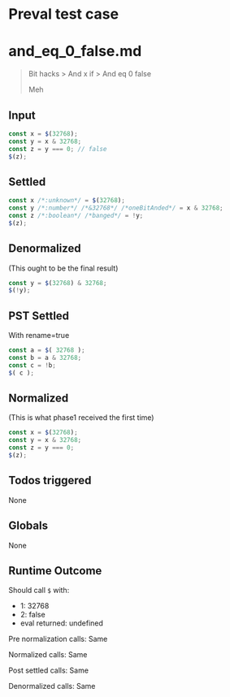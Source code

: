 # Preval test case

# and_eq_0_false.md

> Bit hacks > And x if > And eq 0 false
>
> Meh

## Input

`````js filename=intro
const x = $(32768);
const y = x & 32768;
const z = y === 0; // false
$(z);
`````


## Settled


`````js filename=intro
const x /*:unknown*/ = $(32768);
const y /*:number*/ /*&32768*/ /*oneBitAnded*/ = x & 32768;
const z /*:boolean*/ /*banged*/ = !y;
$(z);
`````


## Denormalized
(This ought to be the final result)

`````js filename=intro
const y = $(32768) & 32768;
$(!y);
`````


## PST Settled
With rename=true

`````js filename=intro
const a = $( 32768 );
const b = a & 32768;
const c = !b;
$( c );
`````


## Normalized
(This is what phase1 received the first time)

`````js filename=intro
const x = $(32768);
const y = x & 32768;
const z = y === 0;
$(z);
`````


## Todos triggered


None


## Globals


None


## Runtime Outcome


Should call `$` with:
 - 1: 32768
 - 2: false
 - eval returned: undefined

Pre normalization calls: Same

Normalized calls: Same

Post settled calls: Same

Denormalized calls: Same

